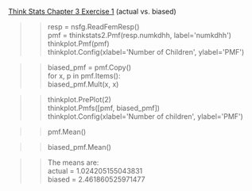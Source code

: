 [Think Stats Chapter 3 Exercise 1](http://greenteapress.com/thinkstats2/html/thinkstats2004.html#toc31) (actual vs. biased)

>> resp = nsfg.ReadFemResp()  
pmf = thinkstats2.Pmf(resp.numkdhh, label='numkdhh')  
thinkplot.Pmf(pmf)  
thinkplot.Config(xlabel='Number of Children', ylabel='PMF')  

>> biased_pmf = pmf.Copy()  
for x, p in pmf.Items():  
    biased_pmf.Mult(x, x)  

>> thinkplot.PrePlot(2)  
thinkplot.Pmfs([pmf, biased_pmf])  
thinkplot.Config(xlabel='Number of children', ylabel='PMF')  

>> pmf.Mean()  

>> biased_pmf.Mean()  

>> The means are:  
actual = 1.024205155043831  
biased = 2.461860525971477  

